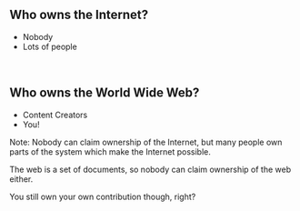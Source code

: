 ## Who owns the Internet?

- Nobody
- Lots of people

<br>

## Who owns the World Wide Web?

- Content Creators
- You!


Note:
Nobody can claim ownership of the Internet, but many people own parts of the system which make the Internet possible.

The web is a set of documents, so nobody can claim ownership of the web either.

You still own your own contribution though, right?
